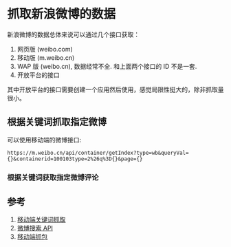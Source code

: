 # 抓取新浪微博的数据

新浪微博的数据总体来说可以通过几个接口获取：

1. 网页版 (weibo.com)
2. 移动版 (m.weibo.cn)
3. WAP 版 (weibo.cn), 数据经常不全. 和上面两个接口的 ID 不是一套.
4. 开放平台的接口

其中开放平台的接口需要创建一个应用然后使用，感觉局限性挺大的，除非抓取量很小。

## 根据关键词抓取指定微博

可以使用移动端的微博接口:

```
https://m.weibo.cn/api/container/getIndex?type=wb&queryVal={}&containerid=100103type=2%26q%3D{}&page={}
```

### 根据关键词获取指定微博评论

## 参考

1. [移动端关键词抓取](https://github.com/gaussic/weibo_wordcloud)
2. [微博搜索 API](https://open.weibo.com/wiki/Search)
3. [移动端抓包](https://segmentfault.com/a/1190000022751731)